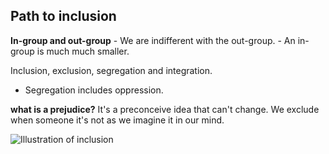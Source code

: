 ## Path to inclusion
**In-group and out-group**
	- We are indifferent with the out-group.
	- An in-group is much much smaller. 
	
	
Inclusion, exclusion, segregation and integration.
- Segregation includes oppression.

**what is a prejudice?** It's a preconceive idea that can't change.  We exclude when someone it's not as we imagine it in our mind.

![Illustration of inclusion](https://i.imgur.com/IvpNoNw.png)

